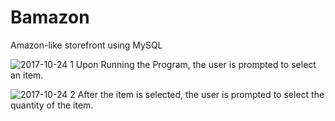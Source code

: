 # Bamazon
Amazon-like storefront using MySQL 

![2017-10-24 1](https://user-images.githubusercontent.com/24421342/31962706-25017cf8-b8b3-11e7-9af2-99c7110b8850.png)
Upon Running the Program, the user is prompted to select an item.

![2017-10-24 2](https://user-images.githubusercontent.com/24421342/31962822-75f465bc-b8b3-11e7-87ec-23e6a942b7b5.png)
After the item is selected, the user is prompted to select the quantity of the item. 
